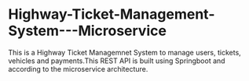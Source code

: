 # Highway-Ticket-Management-System---Microservice
This is a Highway Ticket Managemnet System to manage users, tickets, vehicles and payments.This REST API is built using Springboot and according to the microservice architecture.
